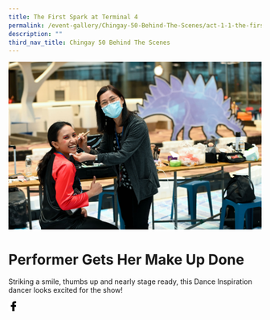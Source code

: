 ```yaml
---
title: The First Spark at Terminal 4
permalink: /event-gallery/Chingay-50-Behind-The-Scenes/act-1-1-the-first-spark-at-termina-4
description: ""
third_nav_title: Chingay 50 Behind The Scenes
---
```

![Act 1.1 The First Spark at Terminal 4](/images/Event%20Gallery/Behind%20The%20Scenes/Dance%20Inspiration-01.jpg)

# **Performer Gets Her Make Up Done**

Striking a smile, thumbs up and nearly stage ready, this Dance Inspiration dancer looks excited for the show!

<a href="http://www.facebook.com/sharer.php?u=http://www.chingay.gov.sg/image/event-gallery/act-1-1-the-first-spark-at-terminal-4" style="float:left;">
	<img src="/images/facebook.png" style="width:auto;height:20px;">
</a>